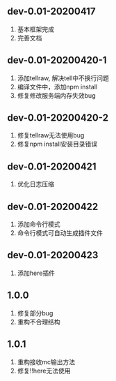 ## dev-0.01-20200417
1. 基本框架完成
2. 完善文档

## dev-0.01-20200420-1
1. 添加tellraw, 解决tell中不换行问题
2. 编译文件中，添加npm install
3. 修复修改服务端内存失效bug

## dev-0.01-20200420-2
1. 修复tellraw无法使用bug
2. 修复npm install安装目录错误

## dev-0.01-20200421
1. 优化日志压缩

## dev-0.01-20200422
1. 添加命令行模式
2. 命令行模式可自动生成插件文件

## dev-0.01-20200423
1. 添加here插件

## 1.0.0
1. 修复部分bug
2. 重构不合理结构

## 1.0.1
1. 重构接收mc输出方法
2. 修复!!here无法使用